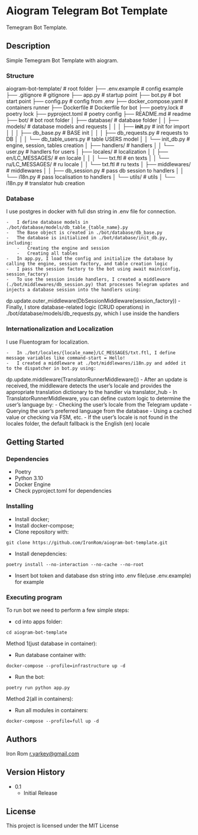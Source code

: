 # Aiogram Telegram Bot Template 

Temegram Bot Template.

## Description

Simple Temegram Bot Template with aiogram.

### Structure
aiogram-bot-template/                 # root folder
├── .env.example                      # config example
├── .gitignore                        # gitignore
├── app.py                            # startup point
├── bot.py                            # bot start point
├── config.py                         # config from .env
├── docker_compose.yaml               # containers runner
├── Dockerfile                        # Dockerfile for bot
├── poetry.lock                       # poetry lock
├── pyproject.toml                    # poetry config
├── README.md                         # readme
├── bot/                              # bot root folder
│   ├── database/                     # database folder
│   │   ├── models/                   # database models and requests
│   │   │   ├── __init__.py           # init for import
│   │   │   ├── db_base.py            # BASE init
│   │   │   ├── db_requests.py        # requests to DB
│   │   │   └── db_table_users.py     # table USERS model
│   │   └── init_db.py                # engine, session, tables creation
│   ├── handlers/                     # handlers
│   │   └── user.py                   # handlers for users
│   ├── locales/                      # localization
│   │   ├── en/LC_MESSAGES/           # en locale
│   │   │   └── txt.ftl               # en texts
│   │   └── ru/LC_MESSAGES/           # ru locale
│   │       └── txt.ftl               # ru texts
│   ├── middlewares/                  # middlewares
│   │   ├── db_session.py             # pass db session to handlers
│   │   └── i18n.py                   # pass localisation to handlers
│   └── utils/                        # utils
│       └── i18n.py                   # translator hub creation
    
### Database

I use postgres in docker with full dsn string in .env file for connection.

	-	I define database models in ./bot/database/models/db_table_{table_name}.py
	-	The Base object is created in ./bot/database/db_base.py
	-	The database is initialized in ./bot/database/init_db.py, including:
	    -	Creating the engine and session
	    -	Creating all tables
	-	In app.py, I load the config and initialize the database by calling the engine, session factory, and table creation logic
	-	I pass the session factory to the bot using await main(config, session_factory)
	-	To use the session inside handlers, I created a middleware (./bot/middlewares/db_session.py) that processes Telegram updates and injects a database session into the handlers using:
dp.update.outer_middleware(DbSessionMiddleware(session_factory))
	-	Finally, I store database-related logic (CRUD operations) in ./bot/database/models/db_requests.py, which I use inside the handlers

### Internationalization and Localization

I use Fluentogram for localization.

	-	In ./bot/locales/{locale_name}/LC_MESSAGES/txt.ftl, I define message variables like command-start = Hello!
	-	I created a middleware at ./bot/middlewares/i18n.py and added it to the dispatcher in bot.py using:
dp.update.middleware(TranslatorRunnerMiddleware())
	-	After an update is received, the middleware detects the user’s locale and provides the appropriate translation dictionary to the handler via translator_hub
	-	In TranslatorRunnerMiddleware, you can define custom logic to determine the user’s language by:
	-	Checking the user’s locale from the Telegram update
	-	Querying the user’s preferred language from the database
	-	Using a cached value or checking via FSM, etc.
	-	If the user’s locale is not found in the locales folder, the default fallback is the English (en) locale

## Getting Started

### Dependencies

- Poetry
- Python 3.10
- Docker Engine
- Check pyproject.toml for dependencies

### Installing

- Install docker;
- Install docker-compose;
- Clone repository with:
```shell
git clone https://github.com/IronRom/aiogram-bot-template.git
```
- Install denepdencies:
```shell
poetry install --no-interaction --no-cache --no-root  
```
- Insert bot token and database dsn string into .env file(use .env.example) for example

### Executing program

To run bot we need to perform a few simple steps:

- cd into apps folder:
```shell
cd aiogram-bot-template
```

Method 1(just database in container):

- Run database container with:
```shell
docker-compose --profile=infrastructure up -d
```
- Run the bot:
```shell
poetry run python app.py
```

Method 2(all in containers):

- Run all modules in containers:

```shell
docker-compose --profile=full up -d
```


## Authors

Iron Rom
r.yarkey@gmail.com

## Version History

* 0.1
    * Initial Release

## License

This project is licensed under the MIT License